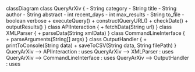 classDiagram
    class QueryArXiv {
        - String category
        - String title
        - String author
        - String abstract
        - int recent_days
        - int max_results
        - String to_file
        - boolean verbose
        + executeQuery()
        + constructQueryURL()
        + checkDate()
        + outputResults()
    }
    class APIInteraction {
        + fetchData(String url)
    }
    class XMLParser {
        + parseData(String xmlData)
    }
    class CommandLineInterface {
        + parseArguments(String[] args)
    }
    class OutputHandler {
        + printToConsole(String data)
        + saveToCSV(String data, String filePath)
    }
    QueryArXiv --> APIInteraction : uses
    QueryArXiv --> XMLParser : uses
    QueryArXiv --> CommandLineInterface : uses
    QueryArXiv --> OutputHandler : uses